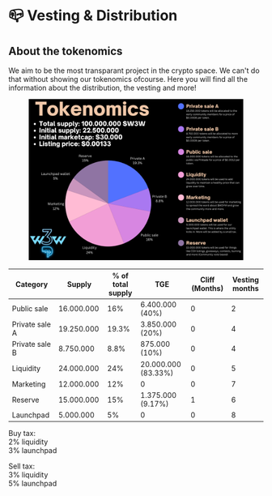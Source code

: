 # 📪 Vesting & Distribution

## About the tokenomics

We aim to be the most transparant project in the crypto space. We can't do that without showing our tokenomics ofcourse. Here you will find all the information about the distribution, the vesting and more!

<figure><img src="../../.gitbook/assets/Kopie van Black and Purple Dark Modern Budget Team Pie Chart.png" alt=""><figcaption></figcaption></figure>

<table data-full-width="true"><thead><tr><th width="167">Category</th><th width="139">Supply</th><th width="163">% of total supply</th><th width="199">TGE</th><th width="139">Cliff (Months)</th><th width="157">Vesting months</th></tr></thead><tbody><tr><td>Public sale</td><td>16.000.000</td><td>16%</td><td>6.400.000 (40%)</td><td>0</td><td>2</td></tr><tr><td>Private sale A</td><td>19.250.000</td><td>19.3%</td><td>3.850.000 (20%)</td><td>0</td><td>4</td></tr><tr><td>Private sale B</td><td>8.750.000</td><td>8.8%</td><td>875.000 (10%)</td><td>0</td><td>4</td></tr><tr><td>Liquidity</td><td>24.000.000</td><td>24%</td><td>20.000.000 (83.33%)</td><td>0</td><td>5</td></tr><tr><td>Marketing</td><td>12.000.000</td><td>12%</td><td>0</td><td>0</td><td>7</td></tr><tr><td>Reserve</td><td>15.000.000</td><td>15%</td><td>1.375.000 (9.17%)</td><td>1</td><td>6</td></tr><tr><td>Launchpad</td><td>5.000.000</td><td>5%</td><td>0</td><td>0</td><td>8</td></tr></tbody></table>

Buy tax:\
2% liquidity\
3% launchpad

Sell tax:\
3% liquidity\
5% launchpad
